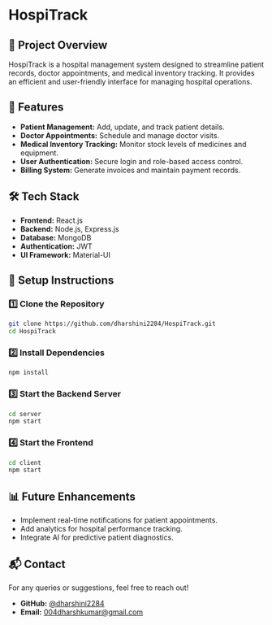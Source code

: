 # HospiTrack

## 🏥 Project Overview
HospiTrack is a hospital management system designed to streamline patient records, doctor appointments, and medical inventory tracking. It provides an efficient and user-friendly interface for managing hospital operations.

## 🚀 Features
- **Patient Management:** Add, update, and track patient details.
- **Doctor Appointments:** Schedule and manage doctor visits.
- **Medical Inventory Tracking:** Monitor stock levels of medicines and equipment.
- **User Authentication:** Secure login and role-based access control.
- **Billing System:** Generate invoices and maintain payment records.

## 🛠️ Tech Stack
- **Frontend:** React.js
- **Backend:** Node.js, Express.js
- **Database:** MongoDB
- **Authentication:** JWT
- **UI Framework:** Material-UI

## 📌 Setup Instructions
### 1️⃣ Clone the Repository
```bash
git clone https://github.com/dharshini2284/HospiTrack.git
cd HospiTrack
```
### 2️⃣ Install Dependencies
```bash
npm install
```
### 3️⃣ Start the Backend Server
```bash
cd server
npm start
```
### 4️⃣ Start the Frontend
```bash
cd client
npm start
```

## 📊 Future Enhancements
- Implement real-time notifications for patient appointments.
- Add analytics for hospital performance tracking.
- Integrate AI for predictive patient diagnostics.

## 📬 Contact
For any queries or suggestions, feel free to reach out!
- **GitHub:** [@dharshini2284](https://github.com/dharshini2284)
- **Email:** [004dharshkumar@gmail.com](mailto:004dharshkumar@gmail.com)


